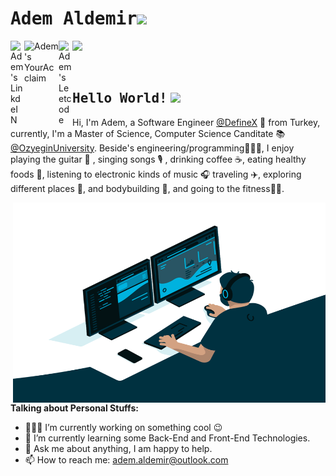 # <samp>Adem Aldemir</samp><img src="https://github.com/mupezzuol/mupezzuol/blob/master/assets/mario_hello_big.gif" width="30px">



<a href="https://www.linkedin.com/in/ademaldemir/">
  <img align="left" alt="Adem's LinkdeIN" width="22px" src="https://cdn.jsdelivr.net/npm/simple-icons@v3/icons/linkedin.svg" />
</a>


<a href="https://www.youracclaim.com/users/ademaldemir">
  <img align="left" alt="Adem's YourAcclaim" width="55px" src="https://theme.zdassets.com/theme_assets/2382499/d2e455f37a41d85f6db43eba506997c548348b5a.png" />
</a>



<a href="https://leetcode.com/ademaldemir/">
  <img align="left" alt="Adem's Leetcode" width="22px" src="https://cdn.jsdelivr.net/npm/simple-icons@v3/icons/leetcode.svg" />
</a>

![](https://visitor-badge.glitch.me/badge?page_id=ademaldemir.ademaldemir)

<br />

## <samp>Hello World!</samp> <img src="https://github.com/mupezzuol/mupezzuol/blob/master/assets/earth.gif" width="22px">

Hi, I'm Adem, a Software Engineer [@DefineX](http://www.teamdefinex.com/) 🚀 from Turkey, currently, I'm a Master of Science, Computer Science Canditate 📚 [@OzyeginUniversity](https://www.ozyegin.edu.tr/en). Beside's engineering/programming👨🏻‍💻, I enjoy playing the guitar 🎸 , singing songs 🎙 ,  drinking coffee ☕️, eating healthy foods 🥗, listening to electronic kinds of music 🎧 traveling ✈️, exploring different places 🌉, and bodybuilding 💪, and going to the fitness🏋️‍♂️. 

  <img align="right" alt="GIF" src="https://github.com/ademaldemir/ademaldemir/blob/main/code.gif?raw=true" width="500" height="320" />
  
**Talking about Personal Stuffs:**

- 👨🏽‍💻 I’m currently working on something cool :wink:
- 🚀 I’m currently learning some Back-End and Front-End Technologies.
- 💬 Ask me about anything, I am happy to help.
- 📫 How to reach me: adem.aldemir@outlook.com


